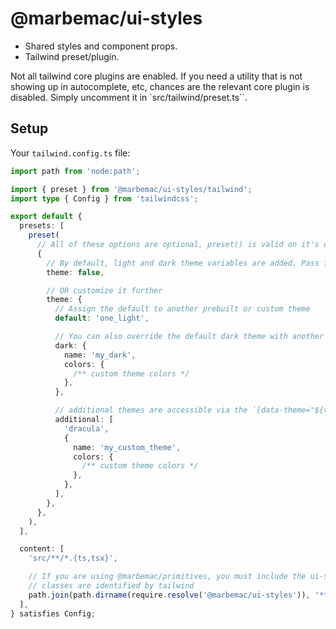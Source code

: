 # @marbemac/ui-styles

- Shared styles and component props.
- Tailwind preset/plugin.

Not all tailwind core plugins are enabled. If you need a utility that is not showing up in autocomplete, etc, chances
are the relevant core plugin is disabled. Simply uncomment it in `src/tailwind/preset.ts``.

## Setup

Your `tailwind.config.ts` file:

```ts
import path from 'node:path';

import { preset } from '@marbemac/ui-styles/tailwind';
import type { Config } from 'tailwindcss';

export default {
  presets: [
    preset(
      // All of these options are optional, preset() is valid on it's own
      {
        // By default, light and dark theme variables are added. Pass false to disable this altogether
        theme: false,

        // OR customize it further
        theme: {
          // Assign the default to another prebuilt or custom theme
          default: 'one_light',

          // You can also override the default dark theme with another prebuilt, or custom theme (false to not include it at all)
          dark: {
            name: 'my_dark',
            colors: {
              /** custom theme colors */
            },
          },

          // additional themes are accessible via the `[data-theme="${theme.name}"]` attribute in your HTML
          additional: [
            'dracula',
            {
              name: 'my_custom_theme',
              colors: {
                /** custom theme colors */
              },
            },
          ],
        },
      },
    ),
  ],

  content: [
    'src/**/*.{ts,tsx}',

    // If you are using @marbemac/primitives, you must include the ui-styles files so that the appropriate
    // classes are identified by tailwind
    path.join(path.dirname(require.resolve('@marbemac/ui-styles')), '**/*.ts'),
  ],
} satisfies Config;
```
